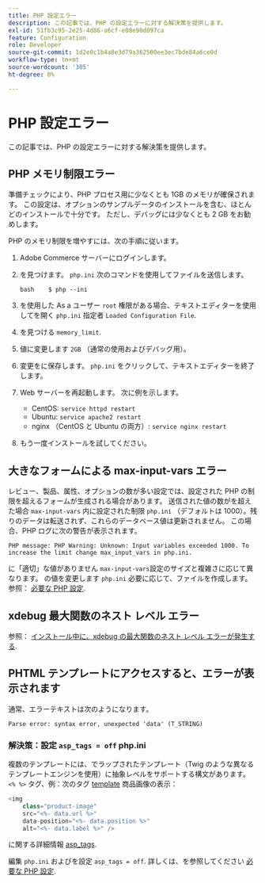```yaml
---
title: PHP 設定エラー
description: この記事では、PHP の設定エラーに対する解決策を提供します。
exl-id: 51fb3c95-2e25-4d86-a6cf-e08e90d097ca
feature: Configuration
role: Developer
source-git-commit: 1d2e0c1b4a8e3d79a362500ee3ec7bde84a6ce0d
workflow-type: tm+mt
source-wordcount: '305'
ht-degree: 0%

---
```


# PHP 設定エラー

この記事では、PHP の設定エラーに対する解決策を提供します。

## PHP メモリ制限エラー

準備チェックにより、PHP プロセス用に少なくとも 1GB のメモリが確保されます。 この設定は、オプションのサンプルデータのインストールを含む、ほとんどのインストールで十分です。 ただし、デバッグには少なくとも 2 GB をお勧めします。

PHP のメモリ制限を増やすには、次の手順に従います。

1. Adobe Commerce サーバーにログインします。
1. を見つけます。 `php.ini` 次のコマンドを使用してファイルを送信します。

   ```
   bash    $ php --ini
   ```

1. を使用した As a ユーザー `root` 権限がある場合、テキストエディターを使用してを開く `php.ini` 指定者 `Loaded Configuration File`.
1. を見つける `memory_limit`.
1. 値に変更します `2GB` （通常の使用およびデバッグ用）。
1. 変更をに保存します。 `php.ini` をクリックして、テキストエディターを終了します。
1. Web サーバーを再起動します。 次に例を示します。

   * CentOS: `service httpd restart`
   * Ubuntu: `service apache2 restart`
   * nginx （CentOS と Ubuntu の両方）: `service nginx restart`

1. もう一度インストールを試してください。

## 大きなフォームによる max-input-vars エラー

レビュー、製品、属性、オプションの数が多い設定では、設定された PHP の制限を超えるフォームが生成される場合があります。 送信された値の数がを超えた場合 `max-input-vars` 内に設定された制限 `php.ini` （デフォルトは 1000）。残りのデータは転送されず、これらのデータベース値は更新されません。 この場合、PHP ログに次の警告が表示されます。

```terminal
PHP message: PHP Warning: Unknown: Input variables exceeded 1000. To increase the limit change max_input_vars in php.ini.
```

に「適切」な値がありません `max-input-vars`設定のサイズと複雑さに応じて異なります。 の値を変更します `php.ini` 必要に応じて、ファイルを作成します。 参照： [必要な PHP 設定](https://devdocs.magento.com/guides/v2.3/install-gde/prereq/php-settings.html).

## xdebug 最大関数のネスト レベル エラー

参照： [インストール中に、xdebug の最大関数のネスト レベル エラーが発生する](/help/troubleshooting/miscellaneous/installation-xdebug-maximum-function-nesting-level-error.md).

## PHTML テンプレートにアクセスすると、エラーが表示されます

通常、エラーテキストは次のようになります。

```terminal
Parse error: syntax error, unexpected 'data' (T_STRING)
```

### 解決策：設定 `asp_tags = off` php.ini

複数のテンプレートには、でラップされたテンプレート（Twig のような異なるテンプレートエンジンを使用）に抽象レベルをサポートする構文があります。 `<% %>` タグ、例：次のタグ [template](https://github.com/magento/magento2/blob/2.0/app/code/Magento/Catalog/view/adminhtml/templates/product/edit/base_image.phtml) 商品画像の表示：

```php
<img
    class="product-image"
    src="<%- data.url %>"
    data-position="<%- data.position %>"
    alt="<%- data.label %>" />
```

に関する詳細情報 [asp\_tags](http://php.net/manual/en/ini.core.php#ini.asp-tags).

編集 `php.ini` およびを設定 `asp_tags = off`. 詳しくは、を参照してください [必要な PHP 設定](https://devdocs.magento.com/guides/v2.3/install-gde/prereq/php-settings.html).
